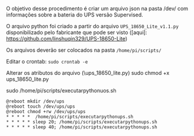 O objetivo desse procedimento é criar um arquivo json na pasta /dev/ com informações sobre a bateria do UPS versão Supervised.

O arquivo python foi criado a partir do arquivo `UPS_18650_Lite_v1.1.py`  disponibilizado pelo fabricante que pode ser visto ([aqui]: https://github.com/linshuqin329/UPS-18650-Lite)


Os arquivos deverão ser colocados na pasta `/home/pi/scripts/`

Editar o crontab: `sudo crontab -e`

Alterar os atributos do arquivo (\ups_18650_lite.py)
sudo chmod +x ups_18650_lite.py

sudo /home/pi/scripts/executarpythonuos.sh

	@reboot mkdir /dev/ups
	@reboot touch /dev/ups/ups
	@reboot chmod +rw /dev/ups/ups
	* * * * *  /home/pi/scripts/executarpythonups.sh
	* * * * * sleep 20; /home/pi/scripts/executarpythonups.sh
	* * * * * sleep 40; /home/pi/scripts/executarpythonups.sh











